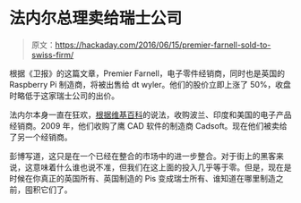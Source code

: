 # 法内尔总理卖给瑞士公司

> 原文：<https://hackaday.com/2016/06/15/premier-farnell-sold-to-swiss-firm/>

根据《卫报》的这篇文章，Premier Farnell，电子零件经销商，同时也是英国的 Raspberry Pi 制造商，将被出售给 dt wyler。他们的股价立即上涨了 50%，收盘时略低于这家瑞士公司的出价。

法内尔本身一直在狂欢，[根据维基百科](https://en.wikipedia.org/wiki/Premier_Farnell)的说法，收购波兰、印度和美国的电子产品经销商。2009 年，他们收购了鹰 CAD 软件的制造商 Cadsoft。现在他们被卖给了另一个经销商。

彭博写道，这只是在一个已经在整合的市场中的进一步整合。对于街上的黑客来说，这意味着什么谁也说不准，但我们在这上面的投入几乎等于零。但是，现在是时候在你真正的英国所有、英国制造的 Pis 变成瑞士所有、谁知道在哪里制造之前，囤积它们了。